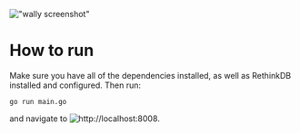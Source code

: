 !["wally screenshot"](http://i.imgur.com/iOu9CQT.png)

# How to run

Make sure you have all of the dependencies installed, as well as RethinkDB installed and configured. Then run:

```shell
go run main.go
```

and navigate to ![http://localhost:8008](http://localhost:8008).
